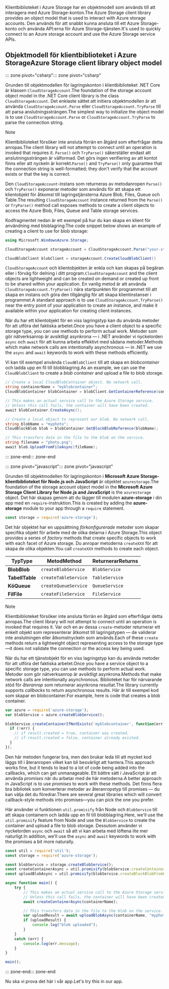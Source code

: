 <span data-ttu-id="1581f-101">Klientbiblioteket i Azure Storage har en objektmodell som används till att interagera med Azure Storage-konton.</span><span class="sxs-lookup"><span data-stu-id="1581f-101">The Azure Storage client library provides an object model that is used to interact with Azure storage accounts.</span></span> <span data-ttu-id="1581f-102">Den används för att snabbt kunna ansluta till ett Azure Storage-konto och använda API:erna för Azure Storage-tjänsten.</span><span class="sxs-lookup"><span data-stu-id="1581f-102">It's used to quickly connect to an Azure storage account and use the Azure Storage service APIs.</span></span> 

## <a name="azure-storage-client-library-object-model"></a><span data-ttu-id="1581f-103">Objektmodell för klientbiblioteket i Azure Storage</span><span class="sxs-lookup"><span data-stu-id="1581f-103">Azure Storage client library object model</span></span>

<span data-ttu-id="1581f-104">::: zone pivot="csharp"</span><span class="sxs-lookup"><span data-stu-id="1581f-104">::: zone pivot="csharp"</span></span>

<span data-ttu-id="1581f-105">Grunden till objektmodellen för lagringskonton i klientbiblioteket .NET Core är klassen `CloudStorageAccount`.</span><span class="sxs-lookup"><span data-stu-id="1581f-105">The foundation of the storage account object model in the .NET Core client library is the class `CloudStorageAccount`.</span></span> <span data-ttu-id="1581f-106">Det enklaste sättet att initiera objektmodellen är att använda `CloudStorageAccount.Parse` eller `CloudStorageAccount.TryParse` till att parsa anslutningssträngen.</span><span class="sxs-lookup"><span data-stu-id="1581f-106">The simplest way to initialize the object model is to use `CloudStorageAccount.Parse` or `CloudStorageAccount.TryParse` to parse the connection string.</span></span>

> [!NOTE]
> <span data-ttu-id="1581f-107">Klientbiblioteket försöker inte ansluta förrän en åtgärd som efterfrågar detta anropas.</span><span class="sxs-lookup"><span data-stu-id="1581f-107">The client library will not attempt to connect until an operation is invoked that requires it.</span></span> <span data-ttu-id="1581f-108">`Parse()` och `TryParse()` säkerställer endast att anslutningssträngen är välformad. Det görs ingen verifiering av att kontot finns eller att nyckeln är korrekt.</span><span class="sxs-lookup"><span data-stu-id="1581f-108">`Parse()` and `TryParse()` only guarantee that the connection string is well-formatted; they don't verify that the account exists or that the key is correct.</span></span> 

<span data-ttu-id="1581f-109">Den `CloudStorageAccount`-instans som returneras av metodanropen `Parse()` och `TryParse()` exponerar metoder som används för att skapa ett klientobjekt för åtkomst till lagringstjänsterna Azure Blob, Files, Queue och Table.</span><span class="sxs-lookup"><span data-stu-id="1581f-109">The resulting `CloudStorageAccount` instance returned from the `Parse()` or `TryParse()` method call exposes methods to create a client objects to access the Azure Blob, Files, Queue and Table storage services.</span></span> 

<span data-ttu-id="1581f-110">Kodfragmentet nedan är ett exempel på hur du kan skapa en klient för användning med bloblagring:</span><span class="sxs-lookup"><span data-stu-id="1581f-110">The code snippet below shows an example of creating a client to use for blob storage:</span></span>

```csharp
using Microsoft.WindowsAzure.Storage;

CloudStorageAccount storageAccount = CloudStorageAccount.Parse("your-storage-key-connection-string");

CloudBlobClient blobClient = storageAccount.CreateCloudBlobClient()
```

<span data-ttu-id="1581f-111">`CloudStorageAccount` och klientobjekten är enkla och kan skapas på begäran eller i förväg för delning i ditt program.</span><span class="sxs-lookup"><span data-stu-id="1581f-111">`CloudStorageAccount` and the client objects are lightweight and can be created on demand or created up front to be shared within your application.</span></span> <span data-ttu-id="1581f-112">En vanlig metod är att använda `CloudStorageAccount.TryParse()` nära startpunkten för programmet till att skapa en instans och göra den tillgänglig för att skapa klientinstanser i programmet.</span><span class="sxs-lookup"><span data-stu-id="1581f-112">A standard approach is to use `CloudStorageAccount.TryParse()` near the entry point of your application to create an instance, and make it available within your application for creating client instances.</span></span>

<span data-ttu-id="1581f-113">När du har ett klientobjekt för en viss lagringstyp kan du använda metoder för att utföra det faktiska arbetet.</span><span class="sxs-lookup"><span data-stu-id="1581f-113">Once you have a client object to a specific storage type, you can use methods to perform actual work.</span></span> <span data-ttu-id="1581f-114">Metoder som gör nätverksanrop är avsiktligt asynkrona &mdash; i .NET använder vi nyckelorden `async` och `await` för att kunna arbeta effektivt med sådana metoder.</span><span class="sxs-lookup"><span data-stu-id="1581f-114">Methods which make network calls are intentionally asynchronous &mdash; in .NET we use the `async` and `await` keywords to work with these methods efficiently.</span></span>

<span data-ttu-id="1581f-115">Vi kan till exempel använda `CloudBlobClient` till att skapa en _blobcontainer_ och ladda upp en fil till blobblagring.</span><span class="sxs-lookup"><span data-stu-id="1581f-115">As an example, we can use the `CloudBlobClient` to create a _blob container_ and upload a file to blob storage.</span></span>

```csharp
// Create a local CloudBlobContainer object. No network call.
string containerName = "myblobcontainer";
CloudBlobContainer blobContainer = blobClient.GetContainerReference(containerName);

// This makes an actual service call to the Azure Storage service. 
// Unless this call fails, the container will have been created.
await blobContainer.CreateAsync();

// Create a local object to represent our blob. No network call.
string blobName = "myphoto";
CloudBlockBlob blob = blobContainer.GetBlockBlobReference(blobName);

// This transfers data in the file to the blob on the service.
string filename = "photo.png";
await blob.UploadFromFileAsync(fileName);
```

<span data-ttu-id="1581f-116">::: zone-end</span><span class="sxs-lookup"><span data-stu-id="1581f-116">::: zone-end</span></span>

<span data-ttu-id="1581f-117">::: zone pivot="javascript"</span><span class="sxs-lookup"><span data-stu-id="1581f-117">::: zone pivot="javascript"</span></span>

<span data-ttu-id="1581f-118">Grunden till objektmodellen för lagringskonton i **Microsoft Azure Storage-klientbiblioteket för Node.js och JavaScript** är objektet `azurestorage`.</span><span class="sxs-lookup"><span data-stu-id="1581f-118">The foundation of the storage account object model in the **Microsoft Azure Storage Client Library for Node.js and JavaScript** is the `azurestorage` object.</span></span> <span data-ttu-id="1581f-119">Det här skapas genom att du lägger till modulen **azure-storage** i din app med en `require`-instruktion.</span><span class="sxs-lookup"><span data-stu-id="1581f-119">This is created by adding the **azure-storage** module to your app through a `require` statement.</span></span>

```javascript
const storage = require('azure-storage');
```

<span data-ttu-id="1581f-120">Det här objektet har en uppsättning _förkonfigurerade_ metoder som skapar specifika objekt för arbete med de olika delarna i Azure Storage.</span><span class="sxs-lookup"><span data-stu-id="1581f-120">This object provides a series of _factory_ methods that create specific objects to work with each facet of Azure storage.</span></span> <span data-ttu-id="1581f-121">Du anropar metoderna `createXXX` för att skapa de olika objekten.</span><span class="sxs-lookup"><span data-stu-id="1581f-121">You call `createXXX` methods to create each object.</span></span>

| <span data-ttu-id="1581f-122">Typ</span><span class="sxs-lookup"><span data-stu-id="1581f-122">Type</span></span> | <span data-ttu-id="1581f-123">Metod</span><span class="sxs-lookup"><span data-stu-id="1581f-123">Method</span></span> | <span data-ttu-id="1581f-124">Returnerar</span><span class="sxs-lookup"><span data-stu-id="1581f-124">Returns</span></span> |
|--------|---------|-------------|
| <span data-ttu-id="1581f-125">**Blob**</span><span class="sxs-lookup"><span data-stu-id="1581f-125">**Blob**</span></span> | `createBlobService` | `BlobService` |
| <span data-ttu-id="1581f-126">**Tabell**</span><span class="sxs-lookup"><span data-stu-id="1581f-126">**Table**</span></span> | `createTableService` | `TableService` |
| <span data-ttu-id="1581f-127">**Kö**</span><span class="sxs-lookup"><span data-stu-id="1581f-127">**Queue**</span></span> | `createQueueService` | `QueueService` |
| <span data-ttu-id="1581f-128">**Fil**</span><span class="sxs-lookup"><span data-stu-id="1581f-128">**File**</span></span> | `createFileService` | `FileService` |

> [!NOTE]
> <span data-ttu-id="1581f-129">Klientbiblioteket försöker inte ansluta förrän en åtgärd som efterfrågar detta anropas.</span><span class="sxs-lookup"><span data-stu-id="1581f-129">The client library will not attempt to connect until an operation is invoked that requires it.</span></span> <span data-ttu-id="1581f-130">Var och en av dessa `create`-metoder returnerar ett enkelt objekt som representerar åtkomst till lagringstypen &mdash; de validerar inte anslutningen eller åtkomstnyckeln som används.</span><span class="sxs-lookup"><span data-stu-id="1581f-130">Each of these `create` methods return a lightweight object representing access to the storage type&mdash;it does not validate the connection or the access key being used.</span></span>

<span data-ttu-id="1581f-131">När du har ett tjänstobjekt för en viss lagringstyp kan du använda metoder för att utföra det faktiska arbetet.</span><span class="sxs-lookup"><span data-stu-id="1581f-131">Once you have a service object to a specific storage type, you can use methods to perform actual work.</span></span> <span data-ttu-id="1581f-132">Metoder som gör nätverksanrop är avsiktligt asynkrona.</span><span class="sxs-lookup"><span data-stu-id="1581f-132">Methods that make network calls are intentionally asynchronous.</span></span> <span data-ttu-id="1581f-133">Biblioteket har för närvarande stöd för _återanrop_ som returnerar asynkrona resultat.</span><span class="sxs-lookup"><span data-stu-id="1581f-133">The library currently supports _callbacks_ to return asynchronous results.</span></span> <span data-ttu-id="1581f-134">Här är till exempel kod som skapar en blobcontainer.</span><span class="sxs-lookup"><span data-stu-id="1581f-134">For example, here is code that creates a blob container.</span></span>

```javascript
var azure = require('azure-storage');
var blobService = azure.createBlobService();

blobService.createContainerIfNotExists('myblobcontainer', function(err, result, response) {
  if (!err) {
    // if result.created = true, container was created.
    // if result.created = false, container already existed.
  }
});
```

<span data-ttu-id="1581f-135">Den här metoden fungerar bra, men den brukar leda till att mycket kod läggs till i återanropen vilket kan bli besvärligt att hantera.</span><span class="sxs-lookup"><span data-stu-id="1581f-135">This approach works fine, but it tends to lead to a lot of code being added into the callbacks, which can get unmanageable.</span></span> <span data-ttu-id="1581f-136">Ett bättre sätt i JavaScript är att använda _promises_ när du arbetar med de här metoderna.</span><span class="sxs-lookup"><span data-stu-id="1581f-136">A better approach in JavaScript is to use _promises_ to work with these methods.</span></span> <span data-ttu-id="1581f-137">Det finns flera bra bibliotek som konverterar metoder av återanropstyp till promises &mdash; du kan välja det du föredrar.</span><span class="sxs-lookup"><span data-stu-id="1581f-137">There are several great libraries which will convert callback-style methods into promises&mdash;you can pick the one you prefer.</span></span>

<span data-ttu-id="1581f-138">Här använder vi funktionen `util.promisify` från Node och `BlobService` till att skapa containern och ladda upp en fil till blobblagring.</span><span class="sxs-lookup"><span data-stu-id="1581f-138">Here, we'll use the `util.promisify` feature from Node and use the `BlobService` to create the container and upload a file to blob storage.</span></span> <span data-ttu-id="1581f-139">Dessutom använder vi nyckelorden `async` och `await` så att vi kan arbeta med löftena lite mer naturligt.</span><span class="sxs-lookup"><span data-stu-id="1581f-139">In addition, we'll use the `async` and `await` keywords to work with the promises a bit more naturally.</span></span>

```javascript
const util = require('util');
const storage = require('azure-storage');

const blobService = storage.createBlobService();
const createContainerAsync = util.promisify(blobService.createContainerIfNotExists).bind(blobService);
const uploadBlobAsync = util.promisify(blobService.createBlockBlobFromLocalFile).bind(blobService);

async function main() {
    try {
        // This makes an actual service call to the Azure Storage service. 
        // Unless this call fails, the container will have been created.
        await createContainerAsync(containerName);

        // This transfers data in the file to the blob on the service.
        var uploadResult = await uploadBlobAsync(containerName, "myphoto", "photo.png");
        if (uploadResult) {
            console.log("blob uploaded");
        }
    }
    catch (err) {
        console.log(err.message);
    }
}

main();
```
<span data-ttu-id="1581f-140">::: zone-end</span><span class="sxs-lookup"><span data-stu-id="1581f-140">::: zone-end</span></span>

<span data-ttu-id="1581f-141">Nu ska vi prova det här i vår app.</span><span class="sxs-lookup"><span data-stu-id="1581f-141">Let's try this in our app.</span></span>